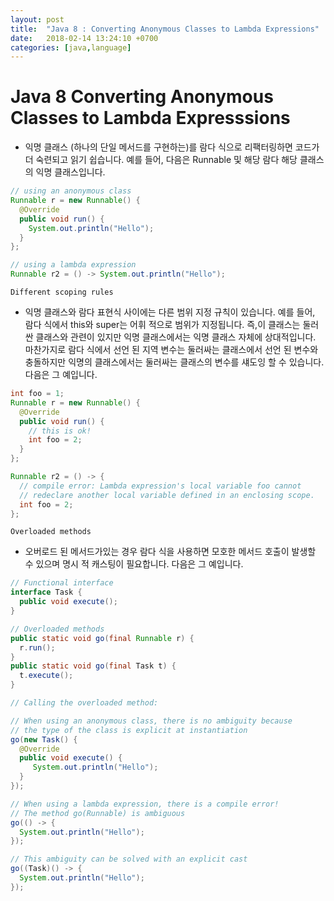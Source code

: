 ```yaml
---
layout: post
title:  "Java 8 : Converting Anonymous Classes to Lambda Expressions"
date:   2018-02-14 13:24:10 +0700
categories: [java,language]
---
```


# Java 8 Converting Anonymous Classes to Lambda Expresssions

* 익명 클래스 (하나의 단일 메서드를 구현하는)를 람다 식으로 리팩터링하면 코드가 더 숙련되고 읽기 쉽습니다. 예를 들어, 다음은 Runnable 및 해당 람다 해당 클래스의 익명 클래스입니다.

```java
// using an anonymous class
Runnable r = new Runnable() {
  @Override
  public void run() {
    System.out.println("Hello");
  }
};

// using a lambda expression
Runnable r2 = () -> System.out.println("Hello");
```

``` Different scoping rules ```

* 익명 클래스와 람다 표현식 사이에는 다른 범위 지정 규칙이 있습니다. 예를 들어, 람다 식에서 this와 super는 어휘 적으로 범위가 지정됩니다. 즉,이 클래스는 둘러싼 클래스와 관련이 있지만 익명 클래스에서는 익명 클래스 자체에 상대적입니다. 마찬가지로 람다 식에서 선언 된 지역 변수는 둘러싸는 클래스에서 선언 된 변수와 충돌하지만 익명의 클래스에서는 둘러싸는 클래스의 변수를 섀도잉 할 수 있습니다. 다음은 그 예입니다.

```java
int foo = 1;
Runnable r = new Runnable() {
  @Override
  public void run() {
    // this is ok!
    int foo = 2;
  }
};

Runnable r2 = () -> {
  // compile error: Lambda expression's local variable foo cannot
  // redeclare another local variable defined in an enclosing scope.
  int foo = 2;
};
```

``` Overloaded methods ```

* 오버로드 된 메서드가있는 경우 람다 식을 사용하면 모호한 메서드 호출이 발생할 수 있으며 명시 적 캐스팅이 필요합니다. 다음은 그 예입니다.

```java
// Functional interface
interface Task {
  public void execute();
}

// Overloaded methods
public static void go(final Runnable r) {
  r.run();
}
public static void go(final Task t) {
  t.execute();
}

// Calling the overloaded method:

// When using an anonymous class, there is no ambiguity because
// the type of the class is explicit at instantiation
go(new Task() {
  @Override
  public void execute() {
     System.out.println("Hello");
  }
});

// When using a lambda expression, there is a compile error!
// The method go(Runnable) is ambiguous
go(() -> {
  System.out.println("Hello");
});

// This ambiguity can be solved with an explicit cast
go((Task)() -> {
  System.out.println("Hello");
});
```

